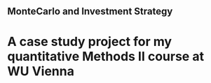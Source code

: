 ## MonteCarlo and Investment Strategy

# A case study project for my quantitative Methods II course at WU Vienna


